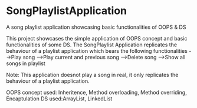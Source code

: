 # SongPlaylistApplication
A song playlist application showcasing basic functionalities of OOPS &amp;  DS

This project showcases the simple application of OOPS concept and basic functionalities of some DS. The SongPlaylist Application replicates the behaviour of a playlist application which bears the following functionalities
-->Play song
-->Play current and previous song
-->Delete song
-->Show all songs in playlist

Note: This application doesnot play a song in real, it only replicates the behaviour of a playlist application.

OOPS concept used: Inheritence, Method overloading, Method overriding, Encaptulation
DS used:ArrayList, LinkedList
